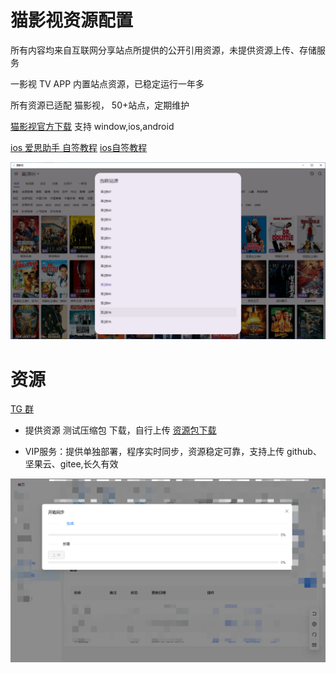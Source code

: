 # 猫影视资源配置

所有内容均来自互联网分享站点所提供的公开引用资源，未提供资源上传、存储服务

一影视 TV APP 内置站点资源，已稳定运行一年多
 
 所有资源已适配 猫影视， 50+站点，定期维护

[猫影视官方下载](https://github.com/catvod/CatVodOpen/releases#assets) 支持 window,ios,android

[ios 爱思助手 自签教程]([https://omii.top/826.html](https://www.i4.cn/news_detail_38195.html))
[ios自签教程](https://omii.top/826.html)

![1](./img/2.png)

# 资源

[TG 群](https://t.me/+uGeB94WVkgJlZjI1)

- 提供资源 测试压缩包 下载，自行上传 [资源包下载](https://github.com/tv-player/cat/releases/tag/1.0.0)

- VIP服务：提供单独部署，程序实时同步，资源稳定可靠，支持上传 github、坚果云、gitee,长久有效

![2](./img/1.png)
